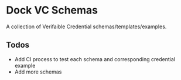 # Dock VC Schemas

A collection of Verifaible Credential schemas/templates/examples.

## Todos

- Add CI process to test each schema and corresponding credential example
- Add more schemas
